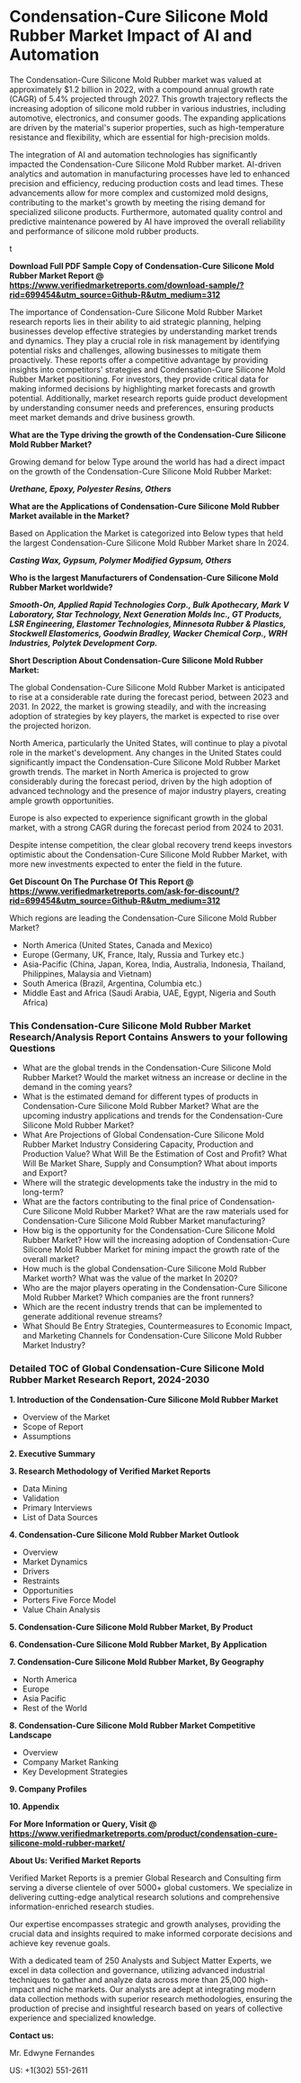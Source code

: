 <meta name="title" content="Global Condensation-Cure Silicone Mold Rubber Market Impact of AI and Automation"><meta name="description" content="The Condensation-Cure Silicone Mold Rubber market was valued at approximately $1.2 billion in 2022, with a compound annual growth rate (CAGR) of 5.4% projected through"><meta name="title" content="Condensation-Cure Silicone Mold Rubber Market Size, Share, Scope, Trends, Growth, Opportunities, Analysis, Forecast"><h1>Condensation-Cure Silicone Mold Rubber Market Impact of AI and Automation</h1><p>The Condensation-Cure Silicone Mold Rubber market was valued at approximately $1.2 billion in 2022, with a compound annual growth rate (CAGR) of 5.4% projected through 2027. This growth trajectory reflects the increasing adoption of silicone mold rubber in various industries, including automotive, electronics, and consumer goods. The expanding applications are driven by the material's superior properties, such as high-temperature resistance and flexibility, which are essential for high-precision molds.</p><p>The integration of AI and automation technologies has significantly impacted the Condensation-Cure Silicone Mold Rubber market. AI-driven analytics and automation in manufacturing processes have led to enhanced precision and efficiency, reducing production costs and lead times. These advancements allow for more complex and customized mold designs, contributing to the market's growth by meeting the rising demand for specialized silicone products. Furthermore, automated quality control and predictive maintenance powered by AI have improved the overall reliability and performance of silicone mold rubber products.</p>t</p><p id="" class=""><strong>Download Full PDF Sample Copy of Condensation-Cure Silicone Mold Rubber Market Report @ <a href="https://www.verifiedmarketreports.com/download-sample/?rid=699454&utm_source=Github-R&utm_medium=312" target="_blank">https://www.verifiedmarketreports.com/download-sample/?rid=699454&utm_source=Github-R&utm_medium=312</a></strong></p><p>The importance of&nbsp;Condensation-Cure Silicone Mold Rubber Market research reports lies in their ability to aid strategic planning, helping businesses develop effective strategies by understanding market trends and dynamics. They play a crucial role in risk management by identifying potential risks and challenges, allowing businesses to mitigate them proactively. These reports offer a competitive advantage by providing insights into competitors' strategies and Condensation-Cure Silicone Mold Rubber Market positioning. For investors, they provide critical data for making informed decisions by highlighting market forecasts and growth potential. Additionally, market research reports guide product development by understanding consumer needs and preferences, ensuring products meet market demands and drive business growth.</p><p><strong>What are the&nbsp;Type driving the growth of the Condensation-Cure Silicone Mold Rubber Market?</strong></p><p id="" class="">Growing demand for below Type around the world has had a direct impact on the growth of the Condensation-Cure Silicone Mold Rubber Market:</p><em><strong>Urethane, Epoxy, Polyester Resins, Others</strong></em></p><strong>What are the&nbsp;Applications&nbsp;of Condensation-Cure Silicone Mold Rubber Market available in the Market?</strong></p><p id="" class="">Based on Application the Market is categorized into Below types that held the largest Condensation-Cure Silicone Mold Rubber Market share In 2024.</p><em><strong>Casting Wax, Gypsum, Polymer Modified Gypsum, Others</strong></em></p><strong>Who is the largest Manufacturers of Condensation-Cure Silicone Mold Rubber Market worldwide?</strong></p><p><em><strong>Smooth-On, Applied Rapid Technologies Corp., Bulk Apothecary, Mark V Laboratory, Star Technology, Next Generation Molds Inc., GT Products, LSR Engineering, Elastomer Technologies, Minnesota Rubber & Plastics, Stockwell Elastomerics, Goodwin Bradley, Wacker Chemical Corp., WRH Industries, Polytek Development Corp.</strong></em></p><p id="" class=""><strong>Short Description About Condensation-Cure Silicone Mold Rubber Market:</strong></p><p>The global Condensation-Cure Silicone Mold Rubber Market is anticipated to rise at a considerable rate during the forecast period, between 2023 and 2031. In 2022, the market is growing steadily, and with the increasing adoption of strategies by key players, the market is expected to rise over the projected horizon.</p><p>North America, particularly the United States, will continue to play a pivotal role in the market's development. Any changes in the United States could significantly impact the Condensation-Cure Silicone Mold Rubber Market growth trends. The market in North America is projected to grow considerably during the forecast period, driven by the high adoption of advanced technology and the presence of major industry players, creating ample growth opportunities.</p><p>Europe is also expected to experience significant growth in the global market, with a strong CAGR during the forecast period from 2024 to 2031.</p><p>Despite intense competition, the clear global recovery trend keeps investors optimistic about the Condensation-Cure Silicone Mold Rubber Market, with more new investments expected to enter the field in the future.</p><p id="" class=""><strong>Get Discount On The Purchase Of This Report @ <a href="https://www.verifiedmarketreports.com/ask-for-discount/?rid=699454&utm_source=Github-R&utm_medium=312" target="_blank">https://www.verifiedmarketreports.com/ask-for-discount/?rid=699454&utm_source=Github-R&utm_medium=312</a></strong></p>Which regions are leading the Condensation-Cure Silicone Mold Rubber Market?</p><ul><li>North America (United States, Canada and Mexico)</li><li>Europe (Germany, UK, France, Italy, Russia and Turkey etc.)</li><li>Asia-Pacific (China, Japan, Korea, India, Australia, Indonesia, Thailand, Philippines, Malaysia and Vietnam)</li><li>South America (Brazil, Argentina, Columbia etc.)</li><li>Middle East and Africa (Saudi Arabia, UAE, Egypt, Nigeria and South Africa)</li></ul><h3 id="" class="">This Condensation-Cure Silicone Mold Rubber Market Research/Analysis Report Contains Answers to your following Questions</h3><ul><li>What are the global trends in the Condensation-Cure Silicone Mold Rubber Market? Would the market witness an increase or decline in the demand in the coming years?</li><li>What is the estimated demand for different types of products in Condensation-Cure Silicone Mold Rubber Market? What are the upcoming industry applications and trends for the Condensation-Cure Silicone Mold Rubber Market?</li><li>What Are Projections of Global Condensation-Cure Silicone Mold Rubber Market Industry Considering Capacity, Production and Production Value? What Will Be the Estimation of Cost and Profit? What Will Be Market Share, Supply and Consumption? What about imports and Export?</li><li>Where will the strategic developments take the industry in the mid to long-term?</li><li>What are the factors contributing to the final price of Condensation-Cure Silicone Mold Rubber Market? What are the raw materials used for Condensation-Cure Silicone Mold Rubber Market manufacturing?</li><li>How big is the opportunity for the Condensation-Cure Silicone Mold Rubber Market? How will the increasing adoption of Condensation-Cure Silicone Mold Rubber Market for mining impact the growth rate of the overall market?</li><li>How much is the global Condensation-Cure Silicone Mold Rubber Market worth? What was the value of the market In 2020?</li><li>Who are the major players operating in the Condensation-Cure Silicone Mold Rubber Market? Which companies are the front runners?</li><li>Which are the recent industry trends that can be implemented to generate additional revenue streams?</li><li>What Should Be Entry Strategies, Countermeasures to Economic Impact, and Marketing Channels for Condensation-Cure Silicone Mold Rubber Market Industry?</li></ul><h3 id="" class="">Detailed TOC of Global Condensation-Cure Silicone Mold Rubber Market Research Report, 2024-2030</h3><p id="" class=""><strong>1. Introduction of the Condensation-Cure Silicone Mold Rubber Market</strong></p><ul><li>Overview of the Market</li><li>Scope of Report</li><li>Assumptions</li></ul><p id="" class=""><strong>2. Executive Summary</strong></p><p id="" class=""><strong>3. Research Methodology of Verified Market Reports</strong></p><ul><li>Data Mining</li><li>Validation</li><li>Primary Interviews</li><li>List of Data Sources</li></ul><p id="" class=""><strong>4. Condensation-Cure Silicone Mold Rubber Market Outlook</strong></p><ul><li>Overview</li><li>Market Dynamics</li><li>Drivers</li><li>Restraints</li><li>Opportunities</li><li>Porters Five Force Model</li><li>Value Chain Analysis</li></ul><p id="" class=""><strong>5. Condensation-Cure Silicone Mold Rubber Market, By Product</strong></p><p id="" class=""><strong>6. Condensation-Cure Silicone Mold Rubber Market, By Application</strong></p><p id="" class=""><strong>7. Condensation-Cure Silicone Mold Rubber Market, By Geography</strong></p><ul><li>North America</li><li>Europe</li><li>Asia Pacific</li><li>Rest of the World</li></ul><p id="" class=""><strong>8. Condensation-Cure Silicone Mold Rubber Market Competitive Landscape</strong></p><ul><li>Overview</li><li>Company Market Ranking</li><li>Key Development Strategies</li></ul><p id="" class=""><strong>9. Company Profiles</strong></p><p id="" class=""><strong>10. Appendix</strong></p><p id="" class=""><strong>For More Information or Query, Visit @ <a href="https://www.verifiedmarketreports.com/product/condensation-cure-silicone-mold-rubber-market/" target="_blank">https://www.verifiedmarketreports.com/product/condensation-cure-silicone-mold-rubber-market/</a></strong></p><p id="" class=""><strong>About Us: Verified Market Reports</strong></p><p id="" class="">Verified Market Reports is a premier Global Research and Consulting firm serving a diverse clientele of over 5000+ global customers. We specialize in delivering cutting-edge analytical research solutions and comprehensive information-enriched research studies.</p><p id="" class="">Our expertise encompasses strategic and growth analyses, providing the crucial data and insights required to make informed corporate decisions and achieve key revenue goals.</p><p id="" class="">With a dedicated team of 250 Analysts and Subject Matter Experts, we excel in data collection and governance, utilizing advanced industrial techniques to gather and analyze data across more than 25,000 high-impact and niche markets. Our analysts are adept at integrating modern data collection methods with superior research methodologies, ensuring the production of precise and insightful research based on years of collective experience and specialized knowledge.</p><p id="" class=""><strong>Contact us:</strong></p><p id="" class="">Mr. Edwyne Fernandes</p><p id="" class="">US: +1(302) 551-2611</p>